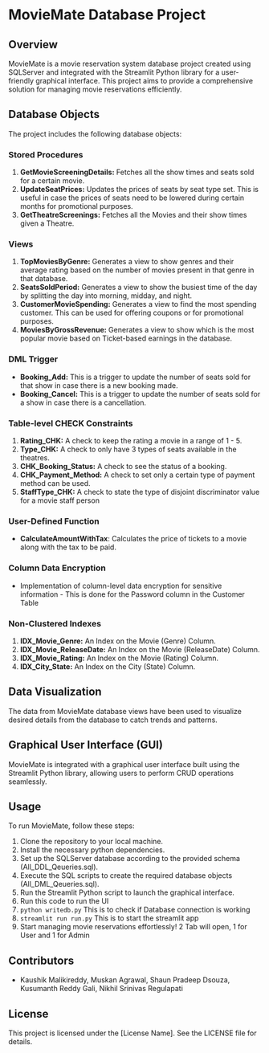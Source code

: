 # MovieMate Database Project

## Overview
MovieMate is a movie reservation system database project created using SQLServer and integrated with the Streamlit Python library for a user-friendly graphical interface. This project aims to provide a comprehensive solution for managing movie reservations efficiently.

## Database Objects
The project includes the following database objects:

### Stored Procedures
1. **GetMovieScreeningDetails:** Fetches all the show times and seats sold for a certain movie.
2. **UpdateSeatPrices:** Updates the prices of seats by seat type set. This is useful in case the prices of seats need to be lowered during certain months for promotional purposes.
3. **GetTheatreScreenings:** Fetches all the Movies and their show times given a Theatre. 

### Views
1. **TopMoviesByGenre:** Generates a view to show genres and their average rating based on the number of movies present in that genre in that database. 
2. **SeatsSoldPeriod:** Generates a view to show the busiest time of the day by splitting the day into morning, midday, and night.
3. **CustomerMovieSpending:** Generates a view to find the most spending customer. This can be used for offering coupons or for promotional purposes.
4. **MoviesByGrossRevenue:** Generates a view to show which is the most popular movie based on Ticket-based earnings in the database.

### DML Trigger
- **Booking_Add:** This is a trigger to update the number of seats sold for that show in case there is a new booking made.
- **Booking_Cancel:** This is a trigger to update the number of seats sold for a show in case there is a cancellation.

### Table-level CHECK Constraints
1. **Rating_CHK:** A check to keep the rating a movie in a range of 1 - 5.
2. **Type_CHK:** A check to only have 3 types of seats available in the theatres.
3. **CHK_Booking_Status:** A check to see the status of a booking.
4. **CHK_Payment_Method:** A check to set only a certain type of payment method can be used.
5. **StaffType_CHK:** A check to state the type of disjoint discriminator value for a movie staff person

### User-Defined Function
- **CalculateAmountWithTax**: Calculates the price of tickets to a movie along with the tax to be paid.

### Column Data Encryption
- Implementation of column-level data encryption for sensitive information - This is done for the Password column in the Customer Table

### Non-Clustered Indexes
1. **IDX_Movie_Genre:** An Index on the Movie (Genre) Column.
2. **IDX_Movie_ReleaseDate:** An Index on the Movie (ReleaseDate) Column.
3. **IDX_Movie_Rating:** An Index on the Movie (Rating) Column.
4. **IDX_City_State:** An Index on the City (State) Column.

## Data Visualization
The data from MovieMate database views have been used to visualize desired details from the database to catch trends and patterns.

## Graphical User Interface (GUI)
MovieMate is integrated with a graphical user interface built using the Streamlit Python library, allowing users to perform CRUD operations seamlessly.

## Usage
To run MovieMate, follow these steps:
1. Clone the repository to your local machine.
2. Install the necessary python dependencies.
3. Set up the SQLServer database according to the provided schema (All_DDL_Qeueries.sql).
4. Execute the SQL scripts to create the required database objects (All_DML_Qeueries.sql).
5. Run the Streamlit Python script  to launch the graphical interface.
6. Run this code to run the UI
7. ```python writedb.py```  This is to check if Database connection is working
8. ``` streamlit run run.py ``` This is to start the streamlit app
9. Start managing movie reservations effortlessly! 2 Tab will open, 1 for User and 1 for Admin

## Contributors
- Kaushik Malikireddy, Muskan Agrawal, Shaun Pradeep Dsouza, Kusumanth Reddy Gali, Nikhil Srinivas Regulapati 

## License
This project is licensed under the [License Name]. See the LICENSE file for details.
